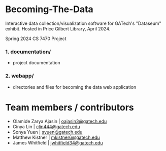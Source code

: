 # Becoming-The-Data
Interactive data collection/visualization software for GATech's "Dataseum" exhibit. 
Hosted in Price Gilbert Library, April 2024.

Spring 2024 CS 7470 Project

### 1. documentation/

- project documentation

### 2. webapp/

- directories and files for becoming the data web application

# Team members / contributors

- Olamide Zarya Ajasin | oajasin3@gatech.edu
- Cinya Lin | clin444@gatech.edu
- Sonya Yuen | syuen@gatech.edu
- Matthew Kistner | mkistner6@gatech.edu
- James Whitfield | jwhitfield34@gatech.edu
